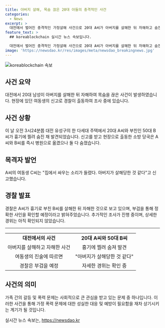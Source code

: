 ```yaml
---
title: 아버지 살해, 목숨 끊은 20대 아들의 충격적인 사건
categories:
  - News
excerpt: >
  대전에서 벌어진 충격적인 가정살해 사건으로 20대 A씨가 아버지를 살해한 뒤 자해하고 숨진 것으로 파악되었습니다. 이 현장에 있던 여동생 C씨가 신고를 했고, 경찰은 수사에 착수했습니다. A·B씨의 부검을 통해 정확한 사인을 확인할 예정이며, 자세한 경위는 아직 조사 중이라고 합니다. (150자)
feature_text: >
  ## koreablockchain 실시간 뉴스 속보입니다.

  대전에서 벌어진 충격적인 가정살해 사건으로 20대 A씨가 아버지를 살해한 뒤 자해하고 숨진 것으로 파악되었습니다. 이 현장에 있던 여동생 C씨가 신고를 했고, 경찰은 수사에 착수했습니다. A·B씨의 부검을 통해 정확한 사인을 확인할 예정이며, 자세한 경위는 아직 조사 중이라고 합니다. (150자)
image: 'https://newsdao.kr/res/images/meta/newsdao_breakingnews.jpg'
---
```


<p><img src="https://newsdao.kr/res/images/meta/newsdao_breakingnews.jpg" alt="koreablockchain 속보" /></p>

<h2 data-ke-size="size26">사건 요약</h2>

<p data-ke-size="size16">대전에서 20대 남성이 아버지를 살해한 뒤 자해하여 목숨을 끊은 사건이 발생하였습니다. 현장에 있던 여동생의 신고로 경찰이 출동하여 조사 중에 있습니다.</p>

<h2 data-ke-size="size26">사건 상황</h2>

<p data-ke-size="size16">이 날 오전 3시24분쯤 대전 유성구의 한 다세대 주택에서 20대 A씨와 부친인 50대 B씨가 흉기에 찔려 숨진 채 발견되었습니다. 신고를 받고 현장으로 출동한 소방 당국은 A씨와 B씨를 즉시 병원으로 옮겼으나 둘 다 숨졌습니다.</p>

<h2 data-ke-size="size26">목격자 발언</h2>

<p data-ke-size="size16">A씨의 여동생 C씨는 "집에서 싸우는 소리가 들렸다. 아버지가 살해당한 것 같다"고 신고했습니다.</p>

<h2 data-ke-size="size26">경찰 발표</h2>

<p data-ke-size="size16">경찰은 A씨가 흉기로 부친 B씨를 살해한 뒤 자해한 것으로 보고 있으며, 부검을 통해 정확한 사인을 확인할 예정이라고 밝혀주었습니다. 추가적인 조사가 진행 중이며, 상세한 경위는 아직 확인되지 않았습니다.</p>

<hr>

<table>
  <tbody>
    <tr>
      <td style="text-align: center; height: 17px;"><b>대전에서의 사건</b></td>
      <td style="text-align: center; height: 17px;"><b>20대 A씨와 50대 B씨</b></td>
    </tr>
    <tr>
      <td style="text-align: center; height: 17px;">아버지를 살해하고 자해한 사건</td>
      <td style="text-align: center; height: 17px;">흉기에 찔려 숨져 발견</td>
    </tr>
    <tr>
      <td style="text-align: center; height: 17px;">여동생의 진술에 따르면</td>
      <td style="text-align: center; height: 17px;">"아버지가 살해당한 것 같다"</td>
    </tr>
    <tr>
      <td style="text-align: center; height: 17px;">경찰은 부검을 예정</td>
      <td style="text-align: center; height: 17px;">자세한 경위는 확인 중</td>
    </tr>
  </tbody>
</table>

<h2 data-ke-size="size26">사건의 의미</h2>

<p data-ke-size="size16">가족 간의 갈등 및 폭력 문제는 사회적으로 큰 관심을 받고 있는 문제 중 하나입니다. 이러한 사건을 통해 가정 폭력 문제에 대한 성실한 대응 및 예방이 필요함을 재차 상기시키는 계기가 될 것입니다.</p>
실시간 뉴스 속보는, <a href="https://newsdao.kr" rel="dofollow">https://newsdao.kr</a>


